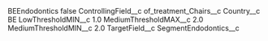 <?xml version="1.0" encoding="UTF-8"?>
<CustomMetadata xmlns="http://soap.sforce.com/2006/04/metadata" xmlns:xsi="http://www.w3.org/2001/XMLSchema-instance" xmlns:xsd="http://www.w3.org/2001/XMLSchema">
    <label>BEEndodontics</label>
    <protected>false</protected>
    <values>
        <field>ControllingField__c</field>
        <value xsi:type="xsd:string">of_treatment_Chairs__c</value>
    </values>
    <values>
        <field>Country__c</field>
        <value xsi:type="xsd:string">BE</value>
    </values>
    <values>
        <field>LowThresholdMIN__c</field>
        <value xsi:type="xsd:double">1.0</value>
    </values>
    <values>
        <field>MediumThresholdMAX__c</field>
        <value xsi:type="xsd:double">2.0</value>
    </values>
    <values>
        <field>MediumThresholdMIN__c</field>
        <value xsi:type="xsd:double">2.0</value>
    </values>
    <values>
        <field>TargetField__c</field>
        <value xsi:type="xsd:string">SegmentEndodontics__c</value>
    </values>
</CustomMetadata>
